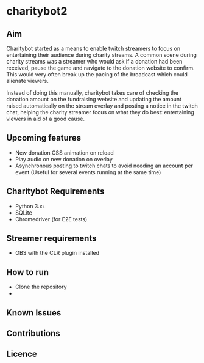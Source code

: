 # charitybot2

## Aim

Charitybot started as a means to enable twitch streamers to focus on entertaining their audience during charity streams.
A common scene during charity streams was a streamer who would ask if a donation had been received, pause the game and
navigate to the donation website to confirm. This would very often break up the pacing of the broadcast which could
alienate viewers.

Instead of doing this manually, charitybot takes care of checking the donation amount on the fundraising website and
updating the amount raised automatically on the stream overlay and posting a notice in the twitch chat, helping the
charity streamer focus on what they do best: entertaining viewers in aid of a good cause.

## Upcoming features

- New donation CSS animation on reload
- Play audio on new donation on overlay
- Asynchronous posting to twitch chats to avoid needing an account per event (Useful for several events running at the same time)

## Charitybot Requirements

- Python 3.x+
- SQLite
- Chromedriver (for E2E tests)

## Streamer requirements

- OBS with the CLR plugin installed

## How to run

- Clone the repository
- 

## Known Issues

## Contributions

## Licence
